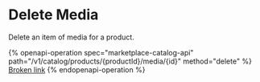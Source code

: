 # Delete Media

Delete an item of media for a product.

{% openapi-operation spec="marketplace-catalog-api" path="/v1/catalog/products/{productId}/media/{id}" method="delete" %}
[Broken link](broken-reference)
{% endopenapi-operation %}
